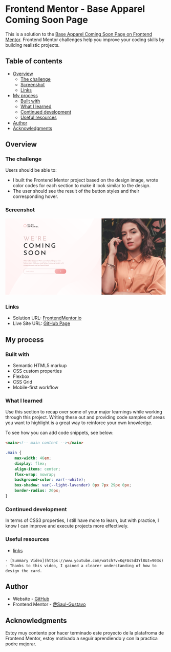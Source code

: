 # Frontend Mentor - Base Apparel Coming Soon Page

This is a solution to the [Base Apparel Coming Soon Page on Frontend Mentor](https://www.frontendmentor.io/challenges/results-summary-component-CE_K6s0maV). Frontend Mentor challenges help you improve your coding skills by building realistic projects. 

## Table of contents

- [Overview](#overview)
  - [The challenge](#the-challenge)
  - [Screenshot](#screenshot)
  - [Links](#links)
- [My process](#my-process)
  - [Built with](#built-with)
  - [What I learned](#what-i-learned)
  - [Continued development](#continued-development)
  - [Useful resources](#useful-resources)
- [Author](#author)
- [Acknowledgments](#acknowledgments)

## Overview

### The challenge

Users should be able to:

- I built the Frontend Mentor project based on the design image, wrote color codes for each section to make it look similar to the design.
- The user should see the result of the button styles and their corresponding hover.

### Screenshot

![Screenshot](images/Screenshot.png)


### Links

- Solution URL: [FrontendMentor.io](https://www.frontendmentor.io/challenges/base-apparel-coming-soon-page-5d46b47f8db8a7063f9331a0)
- Live Site URL: [GitHub Page](https://github.com/Saul-Gustavo/base-apparel-coming-soon-page)

## My process

### Built with

- Semantic HTML5 markup
- CSS custom properties
- Flexbox
- CSS Grid
- Mobile-first workflow


### What I learned

Use this section to recap over some of your major learnings while working through this project. Writing these out and providing code samples of areas you want to highlight is a great way to reinforce your own knowledge.

To see how you can add code snippets, see below:

```html
<main><!-- main content --></main>
```

```css
.main {
    max-width: 46em;
    display: flex;
    align-items: center;
    flex-wrap: nowrap;
    background-color: var(--white);
    box-shadow: var(--light-lavender) 0px 7px 29px 0px;
    border-radius: 20px;
}
```

### Continued development

In terms of CSS3 properties, I still have more to learn, but with practice, I know I can improve and execute projects more effectively.

### Useful resources
- [links](none)

~~~
- [Summary Video](https://www.youtube.com/watch?v=KqFAs5d3Yl8&t=903s) - Thanks to this video, I gained a clearer understanding of how to design the card.
~~~

## Author

- Website - [GitHub](https://github.com/Saul-Gustavo)
- Frontend Mentor - [@Saul-Gustavo](https://www.frontendmentor.io/profile/Saul-Gustavo)

## Acknowledgments
Estoy muy contento por hacer terminado este proyecto de la platafroma de Frontend Mentor, estoy motivado a seguir aprendiendo y con la practica podre mejorar.

